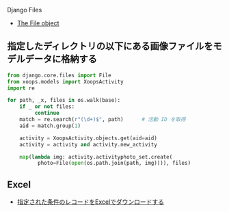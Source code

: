 Django Files

- [The File object](https://docs.djangoproject.com/ja/1.9/ref/files/file/)

## 指定したディレクトリの以下にある画像ファイルをモデルデータに格納する

~~~py
from django.core.files import File
from xoops.models import XoopsActivity                              
import re

for path, _x, files in os.walk(base):                                       
    if _ or not files:                                                      
         continue                                                            
    match = re.search(r"(\d+)$", path)      # 活動 ID を取得                                  
    aid = match.group(1)                                                    

    activity = XoopsActivity.objects.get(aid=aid)                  
    activity = activity and activity.new_activity                       

    map(lambda img: activity.activityphoto_set.create(                  
          photo=File(open(os.path.join(path, img)))), files)                                                          
~~~

## Excel

- [指定された条件のレコードをExcelでダウンロードする](django.openpyxl.md)
